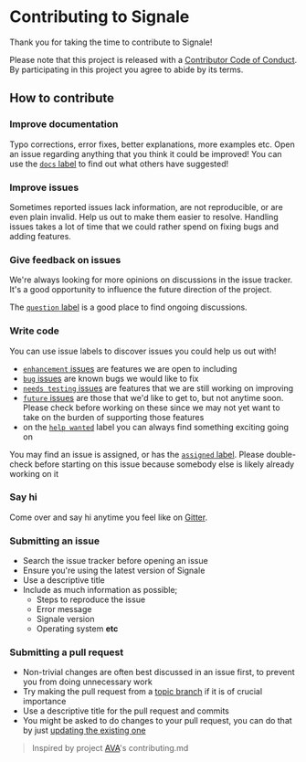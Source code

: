 # Contributing to Signale

Thank you for taking the time to contribute to Signale!

Please note that this project is released with a [Contributor Code of Conduct](code-of-conduct.md). By participating in this project you agree to abide by its terms.

## How to contribute

### Improve documentation

Typo corrections, error fixes, better explanations, more examples etc. Open an issue regarding anything that you think it could be improved! You can use the [`docs` label](https://github.com/klauscfhq/signale/labels/docs) to find out what others have suggested!

### Improve issues

Sometimes reported issues lack information, are not reproducible, or are even plain invalid. Help us out to make them easier to resolve. Handling issues takes a lot of time that we could rather spend on fixing bugs and adding features.

### Give feedback on issues

We're always looking for more opinions on discussions in the issue tracker. It's a good opportunity to influence the future direction of the project.

The [`question` label](https://github.com/klauscfhq/signale/labels/question) is a good place to find ongoing discussions.

### Write code

You can use issue labels to discover issues you could help us out with!

- [`enhancement` issues](https://github.com/klauscfhq/signale/labels/enhancement) are features we are open to including
- [`bug` issues](https://github.com/klauscfhq/signale/labels/bug) are known bugs we would like to fix
- [`needs testing` issues](https://github.com/klauscfhq/signale/labels/needs%20testing) are features that we are still working on improving
- [`future` issues](https://github.com/klauscfhq/signale/labels/future) are those that we'd like to get to, but not anytime soon. Please check before working on these since we may not yet want to take on the burden of supporting those features
- on the [`help wanted`](https://github.com/klauscfhq/signale/labels/future) label you can always find something exciting going on

You may find an issue is assigned, or has the [`assigned` label](https://github.com/klauscfhq/signale/labels/assigned). Please double-check before starting on this issue because somebody else is likely already working on it

### Say hi

Come over and say hi anytime you feel like on [Gitter](https://gitter.im/klauscfhq/signale).

### Submitting an issue

- Search the issue tracker before opening an issue
- Ensure you're using the latest version of Signale
- Use a descriptive title
- Include as much information as possible;
  - Steps to reproduce the issue
  - Error message
  - Signale version
  - Operating system **etc**

### Submitting a pull request

- Non-trivial changes are often best discussed in an issue first, to prevent you from doing unnecessary work
- Try making the pull request from a [topic branch](https://github.com/dchelimsky/rspec/wiki/Topic-Branches) if it is of crucial importance
- Use a descriptive title for the pull request and commits
- You might be asked to do changes to your pull request, you can do that by just [updating the existing one](https://github.com/RichardLitt/docs/blob/master/amending-a-commit-guide.md)

> Inspired by project [AVA](https://github.com/avajs/ava/blob/master/contributing.md)'s contributing.md
